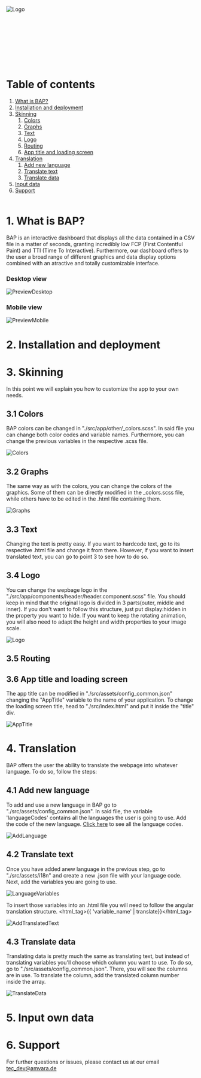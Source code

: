 
![Logo](img/1-Logo.svg)
<br/><br/><br/><br/><br/><br/><br/><br/><br/>

# Table of contents
1. [What is BAP?](#BAP)
2. [Installation and deployment](#InstallDeploy)
3. [Skinning](#Skinning)
    1. [Colors](#Colors)
    2. [Graphs](#Graphs)
    3. [Text](#Text)
    4. [Logo](#Logo)
    5. [Routing](#Routing)
    6. [App title and loading screen](#AppTitle)
4. [Translation](#Translate)
    1. [Add new language](#NewLanguage)
    2. [Translate text](#TranslateText)
    3. [Translate data](#TranslateData)
5. [Input data](#Data)
6. [Support](#Support)
<br/><br/>

# 1. What is BAP?<a name="BAP"></a>

BAP is an interactive dashboard that displays all the data contained in a CSV file in a matter of seconds, granting incredibly low FCP (First Contentful Paint) and TTI (Time To Interactive). Furthermore, our dashboard offers to the user a broad range of different graphics and data display options combined with an atractive and totally customizable interface.

### Desktop view
![PreviewDesktop](img/2-PreviewDesktop.png)

### Mobile view
![PreviewMobile](img/2-PreviewMobile.png)

# 2. Installation and deployment<a name="InstallDeploy"></a>


# 3. Skinning<a name="Skinning"></a>
In this point we will explain you how to customize the app to your own needs.

## 3.1 Colors<a name="Colors"></a>
BAP colors can be changed in "./src/app/other/_colors.scss". In said file you can change both color codes and variable names. Furthermore, you can change the previous variables in the respective .scss file.

![Colors](img/3-Colors.png)

## 3.2 Graphs<a name="Graphs"></a>
The same way as with the colors, you can change the colors of the graphics. Some of them can be directly modified in the _colors.scss file, while others have to be edited in the .html file containing them.

![Graphs](img/4-Graphs.png)

## 3.3 Text<a name="Text"></a>
Changing the text is pretty easy. If you want to hardcode text, go to its respective .html file and change it from there. However, if you want to insert translated text, you can go to point 3 to see how to do so.

## 3.4 Logo<a name="Logo"></a>
You can change the wepbage logo in the "./src/app/components/header/header.component.scss" file. You should keep in mind that the original logo is divided in 3 parts(outer, middle and inner). If you don't want to follow this structure, just put display:hidden in the property you want to hide. If you want to keep the rotating animation, you will also need to adapt the height and width properties to your image scale.

![Logo](img/5-Logo.png)

## 3.5 Routing<a name="Routing"></a>


## 3.6 App title and loading screen<a name="AppTitle"></a>
The app title can be modified in "./src/assets/config_common.json" changing the "AppTitle" variable to the name of your application. To change the loading screen title, head to "./src/index.html" and put it inside the "title" div.

![AppTitle](img/11-AppTitle.png)

# 4. Translation
BAP offers the user the ability to translate the webpage into whatever language. To do so, follow the steps:

## 4.1 Add new language
To add and use a new language in BAP go to "./src/assets/config_common.json". In said file, the variable 'languageCodes' contains all the languages the user is going to use. Add the code of the new language. [Click here](https://en.wikipedia.org/wiki/List_of_ISO_639-1_codes) to see all the language codes.

![AddLanguage](img/6-AddLanguage.png)

## 4.2 Translate text
Once you have added anew language in the previous step, go to "./src/assets/i18n" and create a new .json file with your language code. Next, add the variables you are going to use.

![LanguageVariables](img/7-LanguageVariables.png)

To insert those variables into an .html file you will need to follow the angular translation structure. \<html_tag>{{ 'variable_name' | translate}}\</html_tag>

![AddTranslatedText](img/8-AddTranslatedText.png)

## 4.3 Translate data
Translating data is pretty much the same as translating text, but instead of translating variables you'll choose which column you want to use. To do so, go to "./src/assets/config_common.json". There, you will see the columns are in use. To translate the column, add the translated column number inside the array.

![TranslateData](img/9-TranslateData.png)

# 5. Input own data

# 6. Support
For further questions or issues, please contact us at our email <tec_dev@amvara.de>